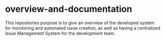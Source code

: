 # overview-and-documentation
This repositories purpose is to give an overview of the developed system for monitoring and automated issue creation, as well as having a centralized Issue Management System for the development team.
